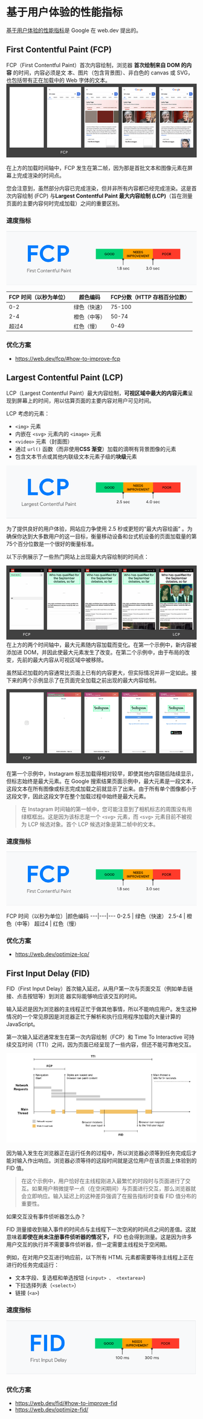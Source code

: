 # 基于用户体验的性能指标

[基于⽤户体验的性能指标](https://web.dev/metrics/)是 Google 在 web.dev 提出的。

## First Contentful Paint (FCP)
FCP（First Contentful Paint）⾸次内容绘制，浏览器 **⾸次绘制来⾃ DOM 的内容** 的时间，内容必须是⽂ 本、图⽚（包含背景图）、⾮⽩⾊的 canvas 或 SVG，也包括带有正在加载中的 Web 字体的⽂本。
![fcp](./images/fcp.png)

在上方的加载时间轴中，FCP 发生在第二帧，因为那是首批文本和图像元素在屏幕上完成渲染的时间点。

您会注意到，虽然部分内容已完成渲染，但并非所有内容都已经完成渲染。这是首次内容绘制 (FCP) 与**Largest Contentful Paint 最大内容绘制 (LCP)**（旨在测量页面的主要内容何时完成加载）之间的重要区别。

### 速度指标
![fcp-metrics](./images/fcp-metrics.png)

FCP 时间（以秒为单位）|颜色编码| FCP分数（HTTP 存档百分位数）
---|---|---
0-2 | 绿色（快速） | 75-100
2-4 | 橙色（中等） | 50-74
超过4 | 红色（慢） | 0-49

### 优化方案
* https://web.dev/fcp/#how-to-improve-fcp

## Largest Contentful Paint (LCP)
LCP（Largest Contentful Paint）最⼤内容绘制，**可视区域中最⼤的内容元素**呈现到屏幕上的时间，⽤以估算⻚⾯的主要内容对⽤户可⻅时间。

LCP 考虑的元素： 

* `<img>` 元素 
* 内嵌在 `<svg>` 元素内的 `<image>` 元素 
* `<video>` 元素（封⾯图） 
* 通过 `url()` 函数（而非使用**CSS 渐变**）加载的滴啊有背景图像的元素 
* 包含⽂本节点或其他内联级⽂本元素⼦级的**块级**元素 

![lcp-metrics](./images/lcp-metrics.png)

为了提供良好的⽤户体验，⽹站应⼒争使⽤ 2.5 秒或更短的“最⼤内容绘画” 。为确保你达到⼤多数⽤户的这⼀⽬标，衡量移动设备和台式机设备的⻚⾯加载量的第75个百分位数是⼀个很好的衡量标准。

以下示例展示了一些热门网站上出现最大内容绘制的时间点：

![lcp-example-1](./images/lcp-example-1.png)
在上方的两个时间轴中，最大元素随内容加载而变化。在第一个示例中，新内容被添加进 DOM，并因此使最大元素发生了改变。在第二个示例中，由于布局的改变，先前的最大内容从可视区域中被移除。

虽然延迟加载的内容通常比页面上已有的内容更大，但实际情况并非一定如此。接下来的两个示例显示了在页面完全加载之前出现的最大内容绘制。

![lcp-example-2](./images/lcp-example-2.png)

在第一个示例中，Instagram 标志加载得相对较早，即使其他内容随后陆续显示，但标志始终是最大元素。在 Google 搜索结果页面示例中，最大元素是一段文本，这段文本在所有图像或标志完成加载之前就显示了出来。由于所有单个图像都小于这段文字，因此这段文字在整个加载过程中始终是最大元素。

> 在 Instagram 时间轴的第一帧中，您可能注意到了相机标志的周围没有用绿框框出。这是因为该标志是一个 `<svg>` 元素，而 `<svg>` 元素目前不被视为 LCP 候选对象。首个 LCP 候选对象是第二帧中的文本。

### 速度指标
![fcp-metrics](./images/fcp-metrics.png)

FCP 时间（以秒为单位）|颜色编码
---|---|---
0-2.5 | 绿色（快速） 
2.5-4 | 橙色（中等） 
超过4 | 红色（慢） 

### 优化方案
* https://web.dev/optimize-lcp/


## First Input Delay (FID)
FID（First Input Delay）⾸次输⼊延迟，从⽤户第⼀次与⻚⾯交互（例如单击链接、点击按钮等）到浏览 器实际能够响应该交互的时间。 

输⼊延迟是因为浏览器的主线程正忙于做其他事情，所以不能响应⽤户。发⽣这种情况的⼀个常⻅原因是浏览器正忙于解析和执⾏应⽤程序加载的⼤量计算的 JavaScript。 

第⼀次输⼊延迟通常发⽣在第⼀次内容绘制（FCP）和 Time To Interactive 可持续交互时间（TTI）之间，因为⻚⾯已经呈现了⼀些内容，但还不能可靠地交互。

![fid](./images/fid.png)

因为输入发生在浏览器正在运行任务的过程中，所以浏览器必须等到任务完成后才能对输入作出响应。浏览器必须等待的这段时间就是这位用户在该页面上体验到的 FID 值。

> 在这个示例中，用户恰好在主线程刚进入最繁忙的时段时与页面进行了交互。如果用户稍微提早一点（在空闲期间）与页面进行交互，那么浏览器就会立即响应。输入延迟上的这种差异强调了在报告指标时查看 FID 值分布的重要性。

如果交互没有事件侦听器怎么办？ 

FID 测量接收到输入事件的时间点与主线程下一次空闲的时间点之间的差值。这就意味着**即使在尚未注册事件侦听器的情况下，** FID 也会得到测量。这是因为许多用户交互的执行并不需要事件侦听器，但一定需要主线程处于空闲期。

例如，在对用户交互进行响应前，以下所有 HTML 元素都需要等待主线程上正在进行的任务完成运行：

* 文本字段、复选框和单选按钮 (`<input> 、 <textarea>`)
* 下拉选择列表（`<select>`）
* 链接 (`<a>`)

### 速度指标
![fid-metrics](./images/fid-metrics.png)

### 优化方案
* https://web.dev/fid/#how-to-improve-fid 
* https://web.dev/optimize-fid/